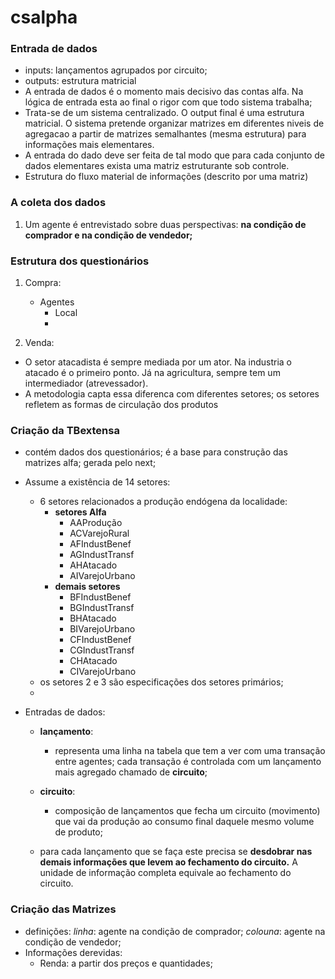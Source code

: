 # csalpha



### Entrada de dados
- inputs: lançamentos agrupados por circuito; 
- outputs: estrutura matricial
- A entrada de dados é o momento mais decisivo das contas alfa. Na lógica de entrada esta ao final o rigor com que todo sistema trabalha; 
- Trata-se de um sistema centralizado. O output final é uma estrutura matricial. O sistema pretende organizar matrizes em diferentes niveis de agregacao a partir de matrizes semalhantes (mesma estrutura) para informações mais elementares. 
- A entrada do dado deve ser feita de tal modo que para cada conjunto de dados elementares exista uma matriz estruturante sob controle. 
- Estrutura do fluxo material de informações (descrito por uma matriz)


### A coleta dos dados

1. Um agente é entrevistado sobre duas perspectivas: **na condição de comprador e na condição de vendedor;** 


### Estrutura dos questionários

1. Compra:
	- Agentes
		- Local
		- 

2. Venda:

- O setor atacadista é sempre mediada por um ator. Na industria o atacado é o primeiro ponto. Já na agricultura, sempre tem um intermediador (atrevessador).
- A metodologia capta essa diferenca com diferentes setores; os setores refletem as formas de circulação dos produtos

### Criação da TBextensa
- contém dados dos questionários; é a base para construção  das matrizes alfa;  gerada pelo next;

- Assume a existência de 14 setores:
	- 6 setores relacionados a produção endógena da localidade:
		- **setores Alfa**
			- AAProdução
			- ACVarejoRural
			- AFIndustBenef
			- AGIndustTransf
			- AHAtacado
			- AIVarejoUrbano
		- **demais setores**
			- BFIndustBenef
			- BGIndustTransf
			- BHAtacado
			- BIVarejoUrbano
			- CFIndustBenef
			- CGIndustTransf
			- CHAtacado
			- CIVarejoUrbano
	- os setores 2 e 3 são especificações dos setores primários; 
	- 
- Entradas de dados:
	- **lançamento**: 
		- representa uma linha na tabela que tem a ver com uma transação entre agentes; cada transação é controlada com um lançamento mais agregado chamado de **circuito**; 
	
	- **circuito**: 
		- composição de lançamentos que fecha um circuito (movimento) que vai da produção ao consumo final daquele mesmo volume de produto;
		
	- para cada lançamento que se faça este precisa se **desdobrar nas demais informações que levem ao fechamento do circuito.** A unidade de informação completa equivale ao fechamento do circuito.


### Criação das Matrizes

- definições:
*linha*: agente na condição de comprador;
*colouna*: agente na condição de vendedor;
- Informações derevidas:
	- Renda: a partir dos preços e quantidades;



